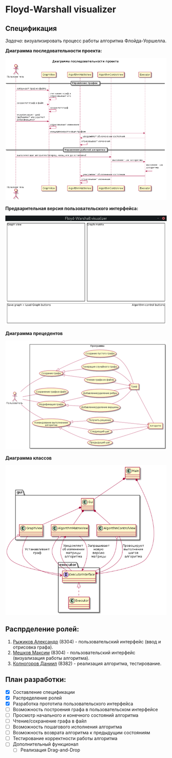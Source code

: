 # Floyd-Warshall visualizer

## Спецификация
  *Задача*: визуализировать процесс работы алгоритма Флойда-Уоршелла.

  **Диаграмма последовательности проекта:**

  ![](images/diagram.png)

  **Предварительная версия пользовательского интерфейса:**

  ![](images/gui.jpg)

  **Диаграмма прецедентов**

  ![](images/usecase.png)

  **Диаграмма классов**

  ![](images/classes.png)

## Распрделение ролей:
  1. [Рыжиков Александр](https://github.com/AlexRyzhickov) (8304) - пользовательский интерфейс (ввод и отрисовка графа).
  2. [Мешков Максим](https://github.com/Heliconter) (8304) - пользовательский интерфейс (визуализация работы алгоритма).
  3. [Колногоров Даниил](https://github.com/pajecawav) (8382) - реализация алгоритма, тестирование.
  
## План разработки:
- [x] Составление спецификации
- [x] Распределение ролей
- [x] Разработка прототипа пользовательского интерфейса
- [ ] Возможность построения графа в пользовательском интерфейсе
- [ ] Просмотр начального и конечного состояний алгоритма
- [ ] Чтение/сохранение графа в файл
- [ ] Возможность пошагового исполнения алгоритма
- [ ] Возможность возврата алгоритма к предыдущим состояниям
- [ ] Тестирование корректности работы алгоритма
- [ ] Дополнительный функционал
  - [ ] Реализация Drag-and-Drop
